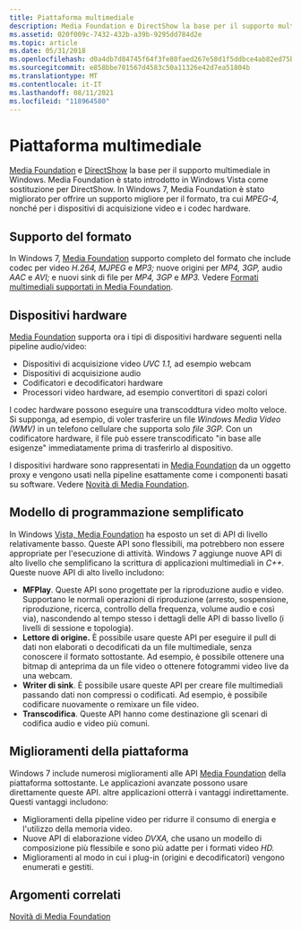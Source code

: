 ```yaml
---
title: Piattaforma multimediale
description: Media Foundation e DirectShow la base per il supporto multimediale in Windows.
ms.assetid: 020f009c-7432-432b-a39b-9295dd784d2e
ms.topic: article
ms.date: 05/31/2018
ms.openlocfilehash: d0a4db7d84745f64f3fe80faed267e58d1f5ddbce4ab82ed75b38453f82b0e3b
ms.sourcegitcommit: e858bbe701567d4583c50a11326e42d7ea51804b
ms.translationtype: MT
ms.contentlocale: it-IT
ms.lasthandoff: 08/11/2021
ms.locfileid: "118964580"
---
```

# <a name="media-platform"></a>Piattaforma multimediale

[Media Foundation](/windows/desktop/medfound/microsoft-media-foundation-sdk) e [DirectShow](/windows/desktop/DirectShow/directshow) la base per il supporto multimediale in Windows. Media Foundation è stato introdotto in Windows Vista come sostituzione per DirectShow. In Windows 7, Media Foundation è stato migliorato per offrire un supporto migliore per il formato, tra cui *MPEG-4,* nonché per i dispositivi di acquisizione video e i codec hardware.

## <a name="format-support"></a>Supporto del formato

In Windows 7, [Media Foundation](/windows/desktop/medfound/microsoft-media-foundation-sdk) supporto completo del formato che include codec per video *H.264,* *MJPEG* e *MP3;* nuove origini per *MP4,* *3GP,* audio *AAC* e *AVI;* e nuovi sink di file per *MP4,* *3GP* e *MP3.* Vedere [Formati multimediali supportati in Media Foundation](../medfound/supported-media-formats-in-media-foundation.md).

## <a name="hardware-devices"></a>Dispositivi hardware

[Media Foundation](/windows/desktop/medfound/microsoft-media-foundation-sdk) supporta ora i tipi di dispositivi hardware seguenti nella pipeline audio/video:

-   Dispositivi di acquisizione video *UVC 1.1,* ad esempio webcam
-   Dispositivi di acquisizione audio
-   Codificatori e decodificatori hardware
-   Processori video hardware, ad esempio convertitori di spazi colori

I codec hardware possono eseguire una transcoddtura video molto veloce. Si supponga, ad esempio, di voler trasferire un file *Windows Media Video (WMV)* in un telefono cellulare che supporta solo *file 3GP.* Con un codificatore hardware, il file può essere transcodificato "in base alle esigenze" immediatamente prima di trasferirlo al dispositivo.

I dispositivi hardware sono rappresentati in [Media Foundation](/windows/desktop/medfound/microsoft-media-foundation-sdk) da un oggetto proxy e vengono usati nella pipeline esattamente come i componenti basati su software. Vedere [Novità di Media Foundation](../medfound/whats-new-for-media-foundation.md).

## <a name="simplified-programming-model"></a>Modello di programmazione semplificato

In Windows [Vista, Media Foundation](/windows/desktop/medfound/microsoft-media-foundation-sdk) ha esposto un set di API di livello relativamente basso. Queste API sono flessibili, ma potrebbero non essere appropriate per l'esecuzione di attività. Windows 7 aggiunge nuove API di alto livello che semplificano la scrittura di applicazioni multimediali in *C++.* Queste nuove API di alto livello includono:

-   **MFPlay**. Queste API sono progettate per la riproduzione audio e video. Supportano le normali operazioni di riproduzione (arresto, sospensione, riproduzione, ricerca, controllo della frequenza, volume audio e così via), nascondendo al tempo stesso i dettagli delle API di basso livello (i livelli di sessione e topologia).
-   **Lettore di origine.** È possibile usare queste API per eseguire il pull di dati non elaborati o decodificati da un file multimediale, senza conoscere il formato sottostante. Ad esempio, è possibile ottenere una bitmap di anteprima da un file video o ottenere fotogrammi video live da una webcam.
-   **Writer di sink**. È possibile usare queste API per creare file multimediali passando dati non compressi o codificati. Ad esempio, è possibile codificare nuovamente o remixare un file video.
-   **Transcodifica**. Queste API hanno come destinazione gli scenari di codifica audio e video più comuni.

## <a name="platform-improvements"></a>Miglioramenti della piattaforma

Windows 7 include numerosi miglioramenti alle API [Media Foundation](/windows/desktop/medfound/microsoft-media-foundation-sdk) della piattaforma sottostante. Le applicazioni avanzate possono usare direttamente queste API. altre applicazioni otterrà i vantaggi indirettamente. Questi vantaggi includono:

-   Miglioramenti della pipeline video per ridurre il consumo di energia e l'utilizzo della memoria video.
-   Nuove API di elaborazione video *DVXA,* che usano un modello di composizione più flessibile e sono più adatte per i formati video *HD.*
-   Miglioramenti al modo in cui i plug-in (origini e decodificatori) vengono enumerati e gestiti.

## <a name="related-topics"></a>Argomenti correlati

<dl> <dt>

[Novità di Media Foundation](../medfound/whats-new-for-media-foundation.md)
</dt> </dl>

 

 